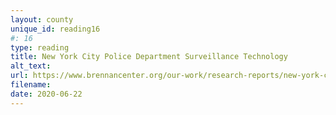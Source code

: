 ```yaml
---
layout: county 
unique_id: reading16
#: 16
type: reading
title: New York City Police Department Surveillance Technology
alt_text: 
url: https://www.brennancenter.org/our-work/research-reports/new-york-city-police-department-surveillance-technology
filename: 
date: 2020-06-22
---
```

